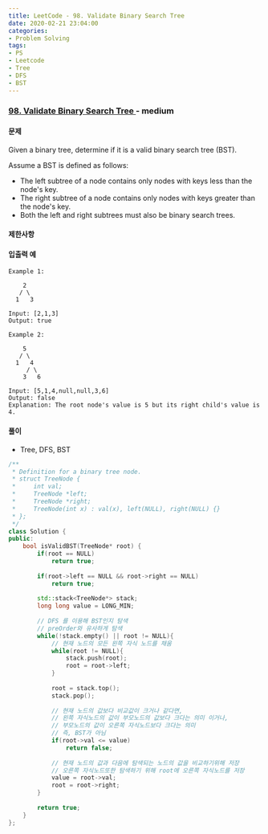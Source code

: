 ```yaml
---
title: LeetCode - 98. Validate Binary Search Tree
date: 2020-02-21 23:04:00
categories:
- Problem Solving
tags:
- PS
- Leetcode
- Tree
- DFS
- BST
---
```


### [ 98. Validate Binary Search Tree ](https://leetcode.com/problems/validate-binary-search-tree/) - medium

#### 문제

Given a binary tree, determine if it is a valid binary search tree (BST).

Assume a BST is defined as follows:

  - The left subtree of a node contains only nodes with keys less than the node's key.
  - The right subtree of a node contains only nodes with keys greater than the node's key.
  - Both the left and right subtrees must also be binary search trees.


#### 제한사항
  
#### 입출력 예

```
Example 1:

    2
   / \
  1   3

Input: [2,1,3]
Output: true
```
```
Example 2:

    5
   / \
  1   4
     / \
    3   6

Input: [5,1,4,null,null,3,6]
Output: false
Explanation: The root node's value is 5 but its right child's value is 4.
```

#### 풀이
  - Tree, DFS, BST

```cpp
/** 
 * Definition for a binary tree node.
 * struct TreeNode {
 *     int val;
 *     TreeNode *left;
 *     TreeNode *right;
 *     TreeNode(int x) : val(x), left(NULL), right(NULL) {}
 * };
 */
class Solution {
public:
    bool isValidBST(TreeNode* root) {
        if(root == NULL)
            return true;
        
        if(root->left == NULL && root->right == NULL)
            return true;
        
        std::stack<TreeNode*> stack;
        long long value = LONG_MIN;
        
        // DFS 를 이용해 BST인지 탐색
        // preOrder와 유사하게 탐색
        while(!stack.empty() || root != NULL){
            // 현재 노드의 모든 왼쪽 자식 노드를 채움
            while(root != NULL){
                stack.push(root);
                root = root->left;
            }
            
            root = stack.top();
            stack.pop();
            
            // 현재 노드의 값보다 비교값이 크거나 같다면,
            // 왼쪽 자식노드의 값이 부모노드의 값보다 크다는 의미 이거나,
            // 부모노드의 값이 오른쪽 자식노드보다 크다는 의미
            // 즉, BST가 아님
            if(root->val <= value)
                return false;
            
            // 현재 노드의 값과 다음에 탐색되는 노드의 값을 비교하기위해 저장
            // 오른쪽 자식노드또한 탐색하기 위해 root에 오른쪽 자식노드를 저장
            value = root->val;
            root = root->right;
        }
        
        return true;
    }
};
```
